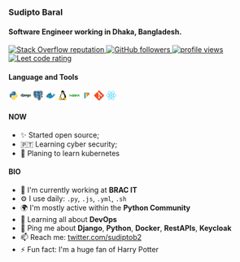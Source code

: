 ### Sudipto Baral

#### Software Engineer working in Dhaka, Bangladesh.

<p align="left">
  <a href="https://stackoverflow.com/users/5921662/sudipto">
    <img alt="Stack Overflow reputation" src="https://img.shields.io/stackexchange/stackoverflow/r/5921662?color=orange&label=reputation&logo=stackoverflow">
  </a>
  <a href="https://github.com/sudiptob2?tab=followers">
    <img alt="GitHub followers" src="https://img.shields.io/github/followers/sudiptob2?color=green&logo=github">
  </a>
    <a href="https://github.com/sudiptob2/">
    <img src="https://komarev.com/ghpvc/?username=sudiptob2" alt="profile views" />
  </a>
    </a>
    <a href="https://leetcode.com/sudiptob2/">
    <img src="https://cp-logo.vercel.app/leetcode/sudiptob2" alt="Leet code rating" />
  </a>
</p>

#### Language and Tools

<code><img height="20" src="img/python-original.svg" alt="python"></code> <code><img height="20" src="img/django-plain-wordmark.svg" alt="Django"></code> <code><img height="20" src="img/postgresql-original.svg" alt="postgress"></code> <code><img height="20" src="img/docker-original.svg" alt="Docker"></code> <code><img height="20" src="img/linux-original.svg" alt="linux"></code> <code><img height="20" src="img/nginx-original.svg" alt="nginx"></code> <code><img height="20" src="img/pytest-original.svg" alt="pytest"></code> <code><img height="20" src="img/git-original.svg" alt="git"></code> <code><img height="20" src="img/react-original.svg" alt="react"></code>

#### NOW

- ✨ Started open source;
- 🇵🇹 Learning cyber security;
- 🍑 Planing to learn kubernetes

#### BIO

- 🏢 I'm currently working at **BRAC IT**
- ⚙️ I use daily: `.py`, `.js`, `.yml`, `.sh`
- 🌍 I'm mostly active within the **Python Community**
- 🌱 Learning all about **DevOps**
- 💬 Ping me about **Django**, **Python**, **Docker**, **RestAPIs**, **Keycloak**
- 📫 Reach me: [twitter.com/sudiptob2](https://twitter.com/sudiptob2)
- ⚡️ Fun fact: I'm a huge fan of Harry Potter
